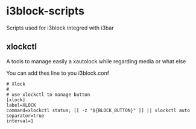 # i3block-scripts
Scripts used for i3block integred with i3bar

## xlockctl
A tools to manage easily a xautolock while regarding media or what else 

You can add thes line to you i3block.conf
```
# Xlock
#
# use xlockctl to manage button
[xlock]
label=XLOCK
command=xlockctl status; [[ -z "${BLOCK_BUTTON}" ]] || xlockctl auto
separator=true
interval=1
```
